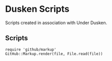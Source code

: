 Dusken Scripts
=============

Scripts created in association with Under Dusken.

Scripts
-------

	require 'github/markup'
    GitHub::Markup.render(file, File.read(file))



